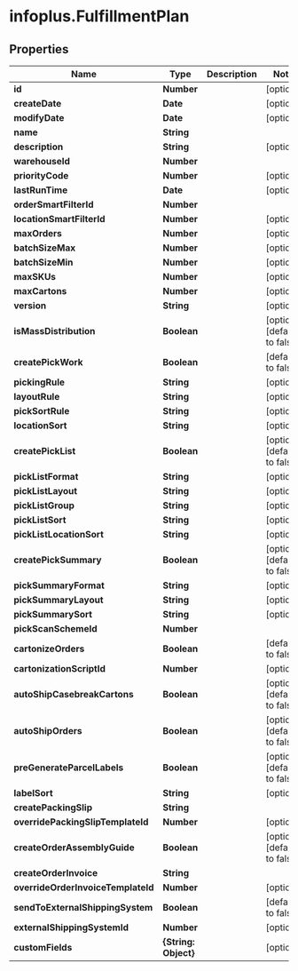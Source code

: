 # infoplus.FulfillmentPlan

## Properties
Name | Type | Description | Notes
------------ | ------------- | ------------- | -------------
**id** | **Number** |  | [optional] 
**createDate** | **Date** |  | [optional] 
**modifyDate** | **Date** |  | [optional] 
**name** | **String** |  | 
**description** | **String** |  | [optional] 
**warehouseId** | **Number** |  | 
**priorityCode** | **Number** |  | [optional] 
**lastRunTime** | **Date** |  | [optional] 
**orderSmartFilterId** | **Number** |  | 
**locationSmartFilterId** | **Number** |  | [optional] 
**maxOrders** | **Number** |  | [optional] 
**batchSizeMax** | **Number** |  | [optional] 
**batchSizeMin** | **Number** |  | [optional] 
**maxSKUs** | **Number** |  | [optional] 
**maxCartons** | **Number** |  | [optional] 
**version** | **String** |  | [optional] 
**isMassDistribution** | **Boolean** |  | [optional] [default to false]
**createPickWork** | **Boolean** |  | [default to false]
**pickingRule** | **String** |  | [optional] 
**layoutRule** | **String** |  | [optional] 
**pickSortRule** | **String** |  | [optional] 
**locationSort** | **String** |  | [optional] 
**createPickList** | **Boolean** |  | [optional] [default to false]
**pickListFormat** | **String** |  | [optional] 
**pickListLayout** | **String** |  | [optional] 
**pickListGroup** | **String** |  | [optional] 
**pickListSort** | **String** |  | [optional] 
**pickListLocationSort** | **String** |  | [optional] 
**createPickSummary** | **Boolean** |  | [optional] [default to false]
**pickSummaryFormat** | **String** |  | [optional] 
**pickSummaryLayout** | **String** |  | [optional] 
**pickSummarySort** | **String** |  | [optional] 
**pickScanSchemeId** | **Number** |  | 
**cartonizeOrders** | **Boolean** |  | [default to false]
**cartonizationScriptId** | **Number** |  | [optional] 
**autoShipCasebreakCartons** | **Boolean** |  | [optional] [default to false]
**autoShipOrders** | **Boolean** |  | [optional] [default to false]
**preGenerateParcelLabels** | **Boolean** |  | [optional] [default to false]
**labelSort** | **String** |  | [optional] 
**createPackingSlip** | **String** |  | 
**overridePackingSlipTemplateId** | **Number** |  | [optional] 
**createOrderAssemblyGuide** | **Boolean** |  | [optional] [default to false]
**createOrderInvoice** | **String** |  | 
**overrideOrderInvoiceTemplateId** | **Number** |  | [optional] 
**sendToExternalShippingSystem** | **Boolean** |  | [default to false]
**externalShippingSystemId** | **Number** |  | [optional] 
**customFields** | **{String: Object}** |  | [optional] 


